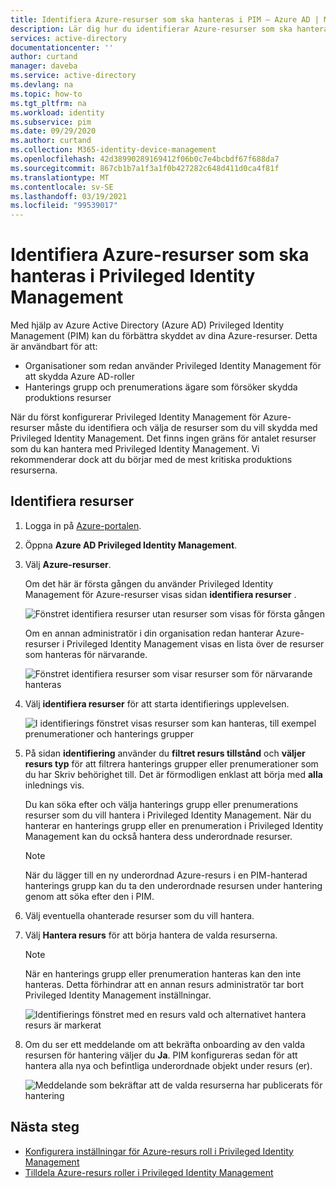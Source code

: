 ```yaml
---
title: Identifiera Azure-resurser som ska hanteras i PIM – Azure AD | Microsoft Docs
description: Lär dig hur du identifierar Azure-resurser som ska hanteras i Azure AD Privileged Identity Management (PIM).
services: active-directory
documentationcenter: ''
author: curtand
manager: daveba
ms.service: active-directory
ms.devlang: na
ms.topic: how-to
ms.tgt_pltfrm: na
ms.workload: identity
ms.subservice: pim
ms.date: 09/29/2020
ms.author: curtand
ms.collection: M365-identity-device-management
ms.openlocfilehash: 42d38990289169412f06b0c7e4bcbdf67f688da7
ms.sourcegitcommit: 867cb1b7a1f3a1f0b427282c648d411d0ca4f81f
ms.translationtype: MT
ms.contentlocale: sv-SE
ms.lasthandoff: 03/19/2021
ms.locfileid: "99539017"
---
```

# <a name="discover-azure-resources-to-manage-in-privileged-identity-management"></a>Identifiera Azure-resurser som ska hanteras i Privileged Identity Management

Med hjälp av Azure Active Directory (Azure AD) Privileged Identity Management (PIM) kan du förbättra skyddet av dina Azure-resurser. Detta är användbart för att:

- Organisationer som redan använder Privileged Identity Management för att skydda Azure AD-roller
- Hanterings grupp och prenumerations ägare som försöker skydda produktions resurser

När du först konfigurerar Privileged Identity Management för Azure-resurser måste du identifiera och välja de resurser som du vill skydda med Privileged Identity Management. Det finns ingen gräns för antalet resurser som du kan hantera med Privileged Identity Management. Vi rekommenderar dock att du börjar med de mest kritiska produktions resurserna.

## <a name="discover-resources"></a>Identifiera resurser

1. Logga in på [Azure-portalen](https://portal.azure.com/).

1. Öppna **Azure AD Privileged Identity Management**.

1. Välj **Azure-resurser**.

    Om det här är första gången du använder Privileged Identity Management för Azure-resurser visas sidan **identifiera resurser** .

    ![Fönstret identifiera resurser utan resurser som visas för första gången](./media/pim-resource-roles-discover-resources/discover-resources-first-run.png)

    Om en annan administratör i din organisation redan hanterar Azure-resurser i Privileged Identity Management visas en lista över de resurser som hanteras för närvarande.

    ![Fönstret identifiera resurser som visar resurser som för närvarande hanteras](./media/pim-resource-roles-discover-resources/discover-resources.png)

1. Välj **identifiera resurser** för att starta identifierings upplevelsen.

    ![I identifierings fönstret visas resurser som kan hanteras, till exempel prenumerationer och hanterings grupper](./media/pim-resource-roles-discover-resources/discovery-pane.png)

1. På sidan **identifiering** använder du **filtret resurs tillstånd** och **väljer resurs typ** för att filtrera hanterings grupper eller prenumerationer som du har Skriv behörighet till. Det är förmodligen enklast att börja med **alla** inlednings vis.

   Du kan söka efter och välja hanterings grupp eller prenumerations resurser som du vill hantera i Privileged Identity Management. När du hanterar en hanterings grupp eller en prenumeration i Privileged Identity Management kan du också hantera dess underordnade resurser.

   > [!Note]
   > När du lägger till en ny underordnad Azure-resurs i en PIM-hanterad hanterings grupp kan du ta den underordnade resursen under hantering genom att söka efter den i PIM.

1. Välj eventuella ohanterade resurser som du vill hantera.

1. Välj **Hantera resurs** för att börja hantera de valda resurserna.

    > [!NOTE]
    > När en hanterings grupp eller prenumeration hanteras kan den inte hanteras. Detta förhindrar att en annan resurs administratör tar bort Privileged Identity Management inställningar.

    ![Identifierings fönstret med en resurs vald och alternativet hantera resurs är markerat](./media/pim-resource-roles-discover-resources/discovery-manage-resource.png)

1. Om du ser ett meddelande om att bekräfta onboarding av den valda resursen för hantering väljer du **Ja**. PIM konfigureras sedan för att hantera alla nya och befintliga underordnade objekt under resurs (er).

    ![Meddelande som bekräftar att de valda resurserna har publicerats för hantering](./media/pim-resource-roles-discover-resources/discovery-manage-resource-message.png)

## <a name="next-steps"></a>Nästa steg

- [Konfigurera inställningar för Azure-resurs roll i Privileged Identity Management](pim-resource-roles-configure-role-settings.md)
- [Tilldela Azure-resurs roller i Privileged Identity Management](pim-resource-roles-assign-roles.md)
